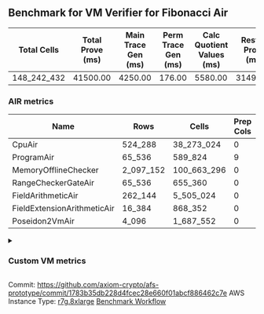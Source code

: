 ## Benchmark for VM Verifier for Fibonacci Air
| Total Cells | Total Prove (ms) | Main Trace Gen (ms) | Perm Trace Gen (ms) | Calc Quotient Values (ms) | Rest of Prove (ms) |
|-----------------------------|-----------------------|--------------------------|--------------------------|-----------------|----------------|
| 148_242_432 | 41500.00 | 4250.00 | 176.00 | 5580.00 | 31494.00 |

### AIR metrics
| Name | Rows | Cells | Prep Cols | Main Cols | Perm Cols |
|------|------|-------|-----------|-----------|-----------|
| CpuAir               | 524_288    | 38_273_024  | 0     | [61] | [12] |
| ProgramAir           | 65_536     | 589_824     | 9     | [1] | [8] |
| MemoryOfflineChecker | 2_097_152  | 100_663_296 | 0     | [36] | [12] |
| RangeCheckerGateAir  | 65_536     | 655_360     | 0     | [2] | [8] |
| FieldArithmeticAir   | 262_144    | 5_505_024   | 0     | [13] | [8] |
| FieldExtensionArithmeticAir | 16_384     | 868_352     | 0     | [37] | [16] |
| Poseidon2VmAir       | 4_096      | 1_687_552   | 0     | [380] | [32] |
<details>
<summary>

### Custom VM metrics

</summary>

| Name | Value |
|------|-------|
| cpu_cycles           | 493209     |
| cpu_timestamp        | 0          |
| field_arithmetic_ops | 161835     |
| field_extension_ops  | 8831       |
| is_less_than_ops     | 0          |
| memory_chip_accesses | 1312479    |
| poseidon2_chip_rows  | 3309       |
| range_checker_count  | 65536      |

#### Opcode metrics
| Name | Frequency | Trace Cells Contributed |
|------|-------|-----|
| FADD                 | 132294     | 25025766   |
| BNE                  | 75347      | 10261730   |
| STOREW               | 74001      | 10824258   |
| LOADW                | 49216      | 8024896    |
| LOADW2               | 38007      | 8133498    |
| SHINTW               | 33232      | 4718944    |
| STOREW2              | 21346      | 4568044    |
| FMUL                 | 20071      | 3841757    |
| JAL                  | 11941      | 1265746    |
| FSUB                 | 9467       | 1880173    |
| HINT_INPUT           | 4769       | 333830     |
| BBE4MUL              | 4676       | 2520364    |
| CT_END               | 3921       | 274470     |
| CT_START             | 3921       | 274470     |
| BEQ                  | 3429       | 464634     |
| COMP_POS2            | 2678       | 3808116    |
| FE4ADD               | 1678       | 904442     |
| BBE4INV              | 1239       | 489405     |
| FE4SUB               | 1238       | 667282     |
| PERM_POS2            | 631        | 1056294    |
| HINT_BITS            | 104        | 7280       |
| FDIV                 | 3          | 537        |
| TERMINATE            | 1          | 70         |

### DSL counts
How many opcodes each DSL instruction generates:
| Name | Count |
|------|-------|
| For                  | 117162     |
| StoreHintWord        | 58471      |
| AddVI                | 39783      |
| Alloc                | 39094      |
| StoreE               | 37932      |
| LoadV                | 30112      |
| LoadE                | 19400      |
| LoadF                | 17279      |
| StoreV               | 13846      |
| ImmV                 | 13640      |
| IfEqI                | 13597      |
| StoreF               | 10959      |
| ImmF                 | 7034       |
| SubEF                | 6612       |
| AddEI                | 5420       |
| AssertEqF            | 5048       |
| HintInputVec         | 4769       |
| CycleTrackerEnd      | 3921       |
| CycleTrackerStart    | 3921       |
| SubVI                | 3900       |
| AssertEqV            | 3640       |
| SubV                 | 3502       |
| MulE                 | 3404       |
| MulVI                | 3300       |
| MulV                 | 3224       |
| IfNe                 | 2817       |
| Poseidon2CompressBabyBear | 2678       |
| DivE                 | 2476       |
| AddV                 | 2274       |
| AddFI                | 2073       |
| MulF                 | 2038       |
| AddE                 | 1678       |
| ImmE                 | 1656       |
| MulEF                | 1656       |
| SubE                 | 1238       |
| IfEq                 | 743        |
| Poseidon2PermuteBabyBear | 631        |
| IfNeI                | 619        |
| AddEFFI              | 524        |
| AssertEqE            | 416        |
| SubVIN               | 412        |
| MulEI                | 165        |
| HintBitsF            | 104        |
| AssertEqVI           | 16         |
| SubEI                | 8          |
| DivEIN               | 6          |
| AssertEqEI           | 4          |
| DivFIN               | 3          |
| Halt                 | 1          |
| MulFI                | 1          |
</details>

Commit: https://github.com/axiom-crypto/afs-prototype/commit/1783b35db228d4fcec28e660f01abcf886462c7e
AWS Instance Type: [r7g.8xlarge](https://instances.vantage.sh/aws/ec2/r7g.8xlarge)
[Benchmark Workflow](https://github.com/axiom-crypto/afs-prototype/actions/runs/10437009002)
